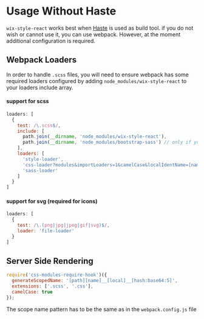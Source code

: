 # Usage Without Haste

`wix-style-react` works best when [Haste](https://github.com/wix/haste) is used as build tool.
if you do not wish or cannot use it, you can use webpack. However, at the moment additional configuration is required.

## Webpack Loaders

In order to handle `.scss` files, you will need to
ensure webpack has some required loaders configured by adding
`node_modules/wix-style-react` to your loaders include array.

#### support for scss

```js
loaders: [
  {
    test: /\.scss$/,
    include: [
      path.join(__dirname, 'node_modules/wix-style-react'),
      path.join(__dirname, 'node_modules/bootstrap-sass') // only if you use Grid component
    ],
    loaders: [
      'style-loader',
      'css-loader?modules&importLoaders=1&camelCase&localIdentName=[name]__[local]___[hash:base64:5]',
      'sass-loader'
    ]
  }
]
```

#### support for svg (required for icons)
```js
loaders: [
  {
    test: /\.(png|jpg|jpeg|gif|svg)$/,
    loader: 'file-loader'
  }
]
```

## Server Side Rendering

```js
require('css-modules-require-hook')({
  generateScopedName: '[path][name]__[local]__[hash:base64:5]',
  extensions: ['.scss', '.css'],
  camelCase: true
});
```

The scope name pattern has to be the same as in the `webpack.config.js` file
